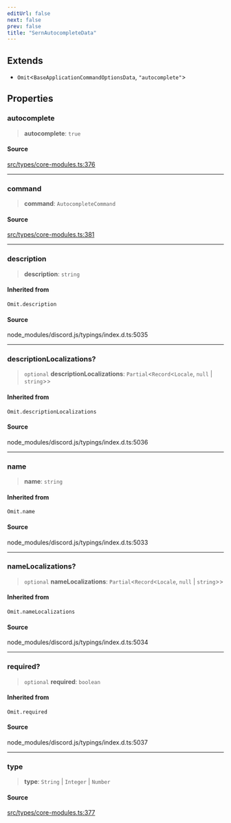 ```yaml
---
editUrl: false
next: false
prev: false
title: "SernAutocompleteData"
---
```


## Extends

- `Omit`\<`BaseApplicationCommandOptionsData`, `"autocomplete"`\>

## Properties

### autocomplete

> **autocomplete**: `true`

#### Source

[src/types/core-modules.ts:376](https://github.com/sern-handler/handler/blob/70c6236802295980123056f2e84579aa6f6e5dbd/src/types/core-modules.ts#L376)

***

### command

> **command**: `AutocompleteCommand`

#### Source

[src/types/core-modules.ts:381](https://github.com/sern-handler/handler/blob/70c6236802295980123056f2e84579aa6f6e5dbd/src/types/core-modules.ts#L381)

***

### description

> **description**: `string`

#### Inherited from

`Omit.description`

#### Source

node\_modules/discord.js/typings/index.d.ts:5035

***

### descriptionLocalizations?

> `optional` **descriptionLocalizations**: `Partial`\<`Record`\<`Locale`, `null` \| `string`\>\>

#### Inherited from

`Omit.descriptionLocalizations`

#### Source

node\_modules/discord.js/typings/index.d.ts:5036

***

### name

> **name**: `string`

#### Inherited from

`Omit.name`

#### Source

node\_modules/discord.js/typings/index.d.ts:5033

***

### nameLocalizations?

> `optional` **nameLocalizations**: `Partial`\<`Record`\<`Locale`, `null` \| `string`\>\>

#### Inherited from

`Omit.nameLocalizations`

#### Source

node\_modules/discord.js/typings/index.d.ts:5034

***

### required?

> `optional` **required**: `boolean`

#### Inherited from

`Omit.required`

#### Source

node\_modules/discord.js/typings/index.d.ts:5037

***

### type

> **type**: `String` \| `Integer` \| `Number`

#### Source

[src/types/core-modules.ts:377](https://github.com/sern-handler/handler/blob/70c6236802295980123056f2e84579aa6f6e5dbd/src/types/core-modules.ts#L377)
